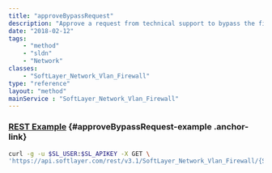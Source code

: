```yaml
---
title: "approveBypassRequest"
description: "Approve a request from technical support to bypass the firewall. Once approved, support will be able to route and unroute the VLAN on the firewall. "
date: "2018-02-12"
tags:
    - "method"
    - "sldn"
    - "Network"
classes:
    - "SoftLayer_Network_Vlan_Firewall"
type: "reference"
layout: "method"
mainService : "SoftLayer_Network_Vlan_Firewall"
---
```


### [REST Example](#approveBypassRequest-example) <a href="/article/rest/"><i class="fas fa-question"></i></a> {#approveBypassRequest-example .anchor-link} 
```bash
curl -g -u $SL_USER:$SL_APIKEY -X GET \
'https://api.softlayer.com/rest/v3.1/SoftLayer_Network_Vlan_Firewall/{SoftLayer_Network_Vlan_FirewallID}/approveBypassRequest'
```
